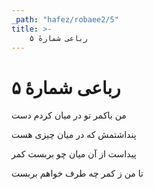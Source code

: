 ```yaml
---
_path: "hafez/robaee2/5"
title: >-
    رباعی شمارهٔ ۵
---
```

# رباعی شمارهٔ ۵

<div class="b" id="bn1"><div class="m1"><p>من باکمر تو در میان کردم دست</p></div>
<div class="m2"><p>پنداشتمش که در میان چیزی هست</p></div></div>
<div class="b" id="bn2"><div class="m1"><p>پیداست از آن میان چو بربست کمر</p></div>
<div class="m2"><p>تا من ز کمر چه طرف خواهم بربست</p></div></div>
